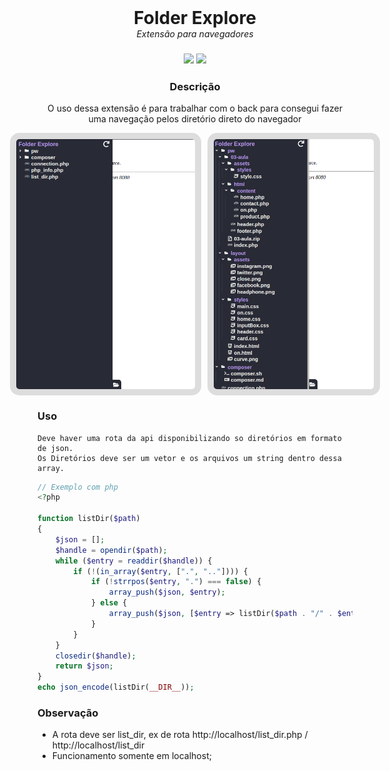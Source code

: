 <div style="text-align: center;">
    <h1 style="margin: 0;">Folder Explore</h1>
    <h6 style="margin: 0;">Extensão para navegadores<h3>
    <div>
        <img src="https://img.shields.io/badge/language-javascript-yellow" />
        <img src="https://img.shields.io/badge/language-css-cyan" />
    </div>
</div>
<h3 style="text-align: center;">Descrição</h3>
<p style="text-align: center;">O uso dessa extensão é para trabalhar com o back para consegui fazer uma navegação pelos diretório direto do navegador</p>

<div style="display: flex;justify-content: center;align-items: center;">
    <img style="padding: 10px;border-radius: 15px;background: #ddd;height: 400px;" src="./folderClose.png" />
    <img style="padding: 10px;border-radius: 15px;background: #ddd;height: 400px;margin-left: 10px;" src="./folderOpen.png" />
</div>

### Uso

    Deve haver uma rota da api disponibilizando so diretórios em formato de json.
    Os Diretórios deve ser um vetor e os arquivos um string dentro dessa array.

```php
// Exemplo com php
<?php

function listDir($path)
{
    $json = [];
    $handle = opendir($path);
    while ($entry = readdir($handle)) {
        if (!(in_array($entry, [".", ".."]))) {
            if (!strrpos($entry, ".") === false) {
                array_push($json, $entry);
            } else {
                array_push($json, [$entry => listDir($path . "/" . $entry)]);
            }
        }
    }
    closedir($handle);
    return $json;
}
echo json_encode(listDir(__DIR__));
```

### Observação

-   A rota deve ser list_dir, ex de rota http://localhost/list_dir.php / http://localhost/list_dir
-   Funcionamento somente em localhost;
